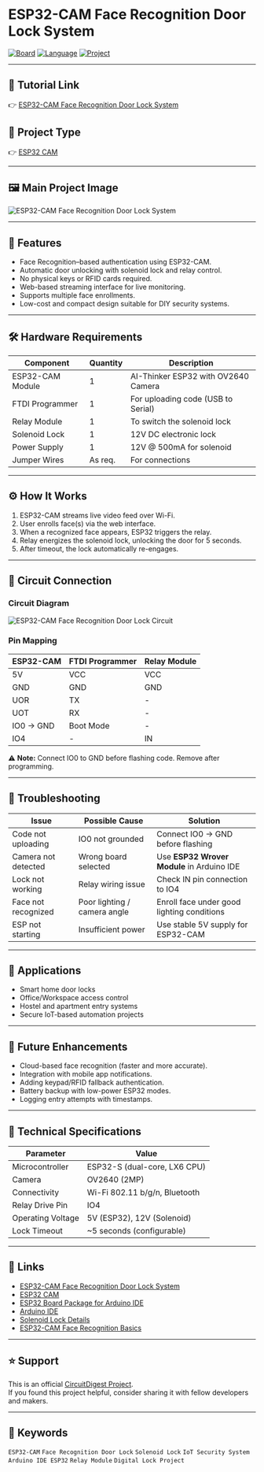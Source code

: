 # ESP32-CAM Face Recognition Door Lock System  

[![Board](https://img.shields.io/badge/Board-ESP32--CAM-blue)](https://www.espressif.com/en/products/devkits/esp32-cam) 
[![Language](https://img.shields.io/badge/Language-Arduino%20C++-orange)](https://www.arduino.cc/reference/en/) 
[![Project](https://img.shields.io/badge/Project-CircuitDigest-green)](https://circuitdigest.com)  

---

## 📘 Tutorial Link  
👉 [ESP32-CAM Face Recognition Door Lock System](https://circuitdigest.com/microcontroller-projects/esp32-cam-face-recognition-door-lock-system)  

## 🔗 Project Type  
👉 [ESP32 CAM](https://circuitdigest.com/microcontroller-projects/how-to-program-esp32-cam-using-arduino)  

---

## 🖼️ Main Project Image  
![ESP32-CAM Face Recognition Door Lock System](https://circuitdigest.com/sites/default/files/projectimage_mic/ESP32-CAM-Digital-Lock-System.jpg)  

---

## 🚀 Features  
- Face Recognition–based authentication using ESP32-CAM.  
- Automatic door unlocking with solenoid lock and relay control.  
- No physical keys or RFID cards required.  
- Web-based streaming interface for live monitoring.  
- Supports multiple face enrollments.  
- Low-cost and compact design suitable for DIY security systems.  

---

## 🛠️ Hardware Requirements  

| Component        | Quantity | Description |
|------------------|----------|-------------|
| ESP32-CAM Module | 1        | AI-Thinker ESP32 with OV2640 Camera |
| FTDI Programmer  | 1        | For uploading code (USB to Serial) |
| Relay Module     | 1        | To switch the solenoid lock |
| Solenoid Lock    | 1        | 12V DC electronic lock |
| Power Supply     | 1        | 12V @ 500mA for solenoid |
| Jumper Wires     | As req.  | For connections |

---

## ⚙️ How It Works  
1. ESP32-CAM streams live video feed over Wi-Fi.  
2. User enrolls face(s) via the web interface.  
3. When a recognized face appears, ESP32 triggers the relay.  
4. Relay energizes the solenoid lock, unlocking the door for 5 seconds.  
5. After timeout, the lock automatically re-engages.  

---

## 🔌 Circuit Connection  

### Circuit Diagram  
![ESP32-CAM Face Recognition Door Lock Circuit](https://circuitdigest.com/sites/default/files/circuitdiagram_mic/Face-Recognition-Door-Lock-Circuit-Diagram.png)  

### Pin Mapping  

| ESP32-CAM | FTDI Programmer | Relay Module |
|-----------|-----------------|--------------|
| 5V        | VCC             | VCC          |
| GND       | GND             | GND          |
| UOR       | TX              | -            |
| UOT       | RX              | -            |
| IO0 → GND | Boot Mode       | -            |
| IO4       | -               | IN           |

⚠️ **Note:** Connect IO0 to GND before flashing code. Remove after programming.  

---

## 🧠 Troubleshooting  

| Issue | Possible Cause | Solution |
|-------|----------------|----------|
| Code not uploading | IO0 not grounded | Connect IO0 → GND before flashing |
| Camera not detected | Wrong board selected | Use **ESP32 Wrover Module** in Arduino IDE |
| Lock not working | Relay wiring issue | Check IN pin connection to IO4 |
| Face not recognized | Poor lighting / camera angle | Enroll face under good lighting conditions |
| ESP not starting | Insufficient power | Use stable 5V supply for ESP32-CAM |

---

## 📱 Applications  
- Smart home door locks  
- Office/Workspace access control  
- Hostel and apartment entry systems  
- Secure IoT-based automation projects  

---

## 🔮 Future Enhancements  
- Cloud-based face recognition (faster and more accurate).  
- Integration with mobile app notifications.  
- Adding keypad/RFID fallback authentication.  
- Battery backup with low-power ESP32 modes.  
- Logging entry attempts with timestamps.  

---

## 🧪 Technical Specifications  

| Parameter         | Value |
|-------------------|-------|
| Microcontroller   | ESP32-S (dual-core, LX6 CPU) |
| Camera            | OV2640 (2MP) |
| Connectivity      | Wi-Fi 802.11 b/g/n, Bluetooth |
| Relay Drive Pin   | IO4 |
| Operating Voltage | 5V (ESP32), 12V (Solenoid) |
| Lock Timeout      | ~5 seconds (configurable) |

---

## 🔗 Links  
- [ESP32-CAM Face Recognition Door Lock System](https://circuitdigest.com/microcontroller-projects/esp32-cam-face-recognition-door-lock-system)  
- [ESP32 CAM](https://circuitdigest.com/microcontroller-projects/how-to-program-esp32-cam-using-arduino)  
- [ESP32 Board Package for Arduino IDE](https://dl.espressif.com/dl/package_esp32_index.json)  
- [Arduino IDE](https://www.arduino.cc/en/software)  
- [Solenoid Lock Details](https://circuitdigest.com/microcontroller-projects/arduino-rfid-door-lock-code)  
- [ESP32-CAM Face Recognition Basics](https://circuitdigest.com/microcontroller-projects/how-to-use-esp32-camera-module-for-video-streaming-and-face-recognition)  

---

## ⭐ Support  
This is an official [CircuitDigest Project](https://circuitdigest.com).  
If you found this project helpful, consider sharing it with fellow developers and makers.  

---

## 🔖 Keywords  
`ESP32-CAM` `Face Recognition Door Lock` `Solenoid Lock` `IoT Security System` `Arduino IDE ESP32` `Relay Module` `Digital Lock Project`  
